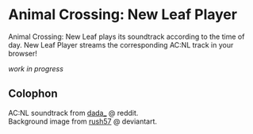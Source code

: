 # Animal Crossing: New Leaf Player

Animal Crossing: New Leaf plays its soundtrack according to the time of day.
New Leaf Player streams the corresponding AC:NL track in your browser!   

*work in progress*   

## Colophon
AC:NL soundtrack from [dada_](https://www.reddit.com/r/AnimalCrossing/comments/2f1kyq/fixed_heres_a_download_to_almost_the_entire_acnl/) @ reddit.   
Background image from [rush57](http://rush57.deviantart.com/art/Animal-Crossing-Grass-145470729) @ deviantart.

